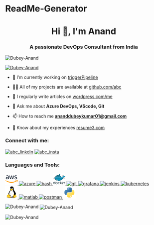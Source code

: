 # ReadMe-Generator
<h1 align="center">Hi 👋, I'm Anand</h1>
<h3 align="center">A passionate DevOps Consultant from India</h3>

<p align="left"> <img src="https://komarev.com/ghpvc/?username=Dubey-Anand&label=Profile%20views&color=0e75b6&style=flat" alt="Dubey-Anand" /> </p>

<p align="left"> <a href="https://github.com/ryo-ma/github-profile-trophy"><img src="https://github-profile-trophy.vercel.app/?username=Dubey-Anand" alt="Dubey-Anand" /></a> </p>

- 🔭 I’m currently working on [triggerPipeline](https://abc.com)

- 👨‍💻 All of my projects are available at [github.com/abc](github.com/abc)

- 📝 I regularly write articles on [wordpress.com/me](wordpress.com/me)

- 💬 Ask me about **Azure DevOps, VScode, Git**

- 📫 How to reach me **ananddubeykumar01@gmail.com**

- 📄 Know about my experiences [resume3.com](resume3.com)

<h3 align="left">Connect with me:</h3>
<p align="left">
<a href="https://linkedin.com/in/abc_linkdin" target="blank"><img align="center" src="https://raw.githubusercontent.com/rahuldkjain/github-profile-readme-generator/master/src/images/icons/Social/linked-in-alt.svg" alt="abc_linkdin" height="30" width="40" /></a>
<a href="https://instagram.com/abc_insta" target="blank"><img align="center" src="https://raw.githubusercontent.com/rahuldkjain/github-profile-readme-generator/master/src/images/icons/Social/instagram.svg" alt="abc_insta" height="30" width="40" /></a>
</p>

<h3 align="left">Languages and Tools:</h3>
<p align="left"> <a href="https://aws.amazon.com" target="_blank" rel="noreferrer"> <img src="https://raw.githubusercontent.com/devicons/devicon/master/icons/amazonwebservices/amazonwebservices-original-wordmark.svg" alt="aws" width="40" height="40"/> </a> <a href="https://azure.microsoft.com/en-in/" target="_blank" rel="noreferrer"> <img src="https://www.vectorlogo.zone/logos/microsoft_azure/microsoft_azure-icon.svg" alt="azure" width="40" height="40"/> </a> <a href="https://www.gnu.org/software/bash/" target="_blank" rel="noreferrer"> <img src="https://www.vectorlogo.zone/logos/gnu_bash/gnu_bash-icon.svg" alt="bash" width="40" height="40"/> </a> <a href="https://www.docker.com/" target="_blank" rel="noreferrer"> <img src="https://raw.githubusercontent.com/devicons/devicon/master/icons/docker/docker-original-wordmark.svg" alt="docker" width="40" height="40"/> </a> <a href="https://git-scm.com/" target="_blank" rel="noreferrer"> <img src="https://www.vectorlogo.zone/logos/git-scm/git-scm-icon.svg" alt="git" width="40" height="40"/> </a> <a href="https://grafana.com" target="_blank" rel="noreferrer"> <img src="https://www.vectorlogo.zone/logos/grafana/grafana-icon.svg" alt="grafana" width="40" height="40"/> </a> <a href="https://www.jenkins.io" target="_blank" rel="noreferrer"> <img src="https://www.vectorlogo.zone/logos/jenkins/jenkins-icon.svg" alt="jenkins" width="40" height="40"/> </a> <a href="https://kubernetes.io" target="_blank" rel="noreferrer"> <img src="https://www.vectorlogo.zone/logos/kubernetes/kubernetes-icon.svg" alt="kubernetes" width="40" height="40"/> </a> <a href="https://www.linux.org/" target="_blank" rel="noreferrer"> <img src="https://raw.githubusercontent.com/devicons/devicon/master/icons/linux/linux-original.svg" alt="linux" width="40" height="40"/> </a> <a href="https://www.mathworks.com/" target="_blank" rel="noreferrer"> <img src="https://upload.wikimedia.org/wikipedia/commons/2/21/Matlab_Logo.png" alt="matlab" width="40" height="40"/> </a> <a href="https://postman.com" target="_blank" rel="noreferrer"> <img src="https://www.vectorlogo.zone/logos/getpostman/getpostman-icon.svg" alt="postman" width="40" height="40"/> </a> <a href="https://www.python.org" target="_blank" rel="noreferrer"> <img src="https://raw.githubusercontent.com/devicons/devicon/master/icons/python/python-original.svg" alt="python" width="40" height="40"/> </a> </p>

<p><img align="left" src="https://github-readme-stats.vercel.app/api/top-langs?username=Dubey-Anand&show_icons=true&locale=en&layout=compact" alt="Dubey-Anand" /></p>

<p>&nbsp;<img align="center" src="https://github-readme-stats.vercel.app/api?username=Dubey-Anand&show_icons=true&locale=en" alt="Dubey-Anand" /></p>

<p><img align="center" src="https://github-readme-streak-stats.herokuapp.com/?user=Dubey-Anand&" alt="Dubey-Anand" /></p>
